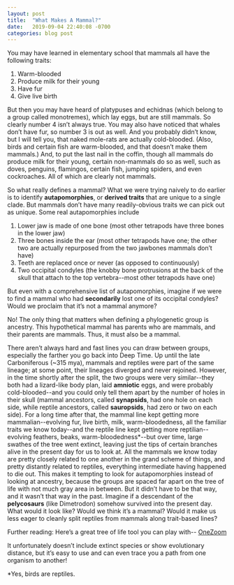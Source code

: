 ```yaml
---
layout: post
title:  "What Makes A Mammal?"
date:   2019-09-04 22:40:08 -0700
categories: blog post
---
```

You may have learned in elementary school that mammals all have the following traits:
1. Warm-blooded
2. Produce milk for their young
3. Have fur
4. Give live birth

But then you may have heard of platypuses and echidnas (which belong to a group called monotremes), which lay eggs, but are still mammals.  So clearly number 4 isn’t always true.  You may also have noticed that whales don’t have fur, so number 3 is out as well.  And you probably didn’t know, but I will tell you, that naked mole-rats are actually cold-blooded.  (Also, birds and certain fish are warm-blooded, and that doesn’t make them mammals.)  And, to put the last nail in the coffin, though all mammals do produce milk for their young, certain non-mammals do so as well, such as doves, penguins, flamingos, certain fish, jumping spiders, and even cockroaches.  All of which are clearly not mammals.

So what really defines a mammal?  What we were trying naively to do earlier is to identify **autapomorphies**, or **derived traits** that are unique to a single clade.  But mammals don’t have many readily-obvious traits we can pick out as unique.  Some real autapomorphies include
1. Lower jaw is made of one bone (most other tetrapods have three bones in the lower jaw)
2. Three bones inside the ear (most other tetrapods have one; the other two are actually repurposed from the two jawbones mammals don’t have)
3. Teeth are replaced once or never (as opposed to continuously)
4. Two occipital condyles (the knobby bone protrusions at the back of the skull that attach to the top vertebra--most other tetrapods have one)

But even with a comprehensive list of autapomorphies, imagine if we were to find a mammal who had **secondarily** lost one of its occipital condyles?  Would we proclaim that it’s not a mammal anymore?

No! The only thing that matters when defining a phylogenetic group is ancestry.  This hypothetical mammal has parents who are mammals, and their parents are mammals.  Thus, it must also be a mammal.

There aren’t always hard and fast lines you can draw between groups, especially the farther you go back into Deep Time.  Up until the late Carboniferous (~315 mya), mammals and reptiles were part of the same lineage; at some point, their lineages diverged and never rejoined.  However, in the time shortly after the split, the two groups were very similar--they both had a lizard-like body plan, laid **amniotic** eggs, and were probably cold-blooded--and you could only tell them apart by the number of holes in their skull (mammal ancestors, called **synapsids**, had one hole on each side, while reptile ancestors, called **sauropsids**, had zero or two on each side).  For a long time after that, the mammal line kept getting more mammalian--evolving fur, live birth, milk, warm-bloodedness, all the familiar traits we know today--and the reptile line kept getting more reptilian--evolving feathers, beaks, warm-bloodedness\*--but over time, large swathes of the tree went extinct, leaving just the tips of certain branches alive in the present day for us to look at.  All the mammals we know today are pretty closely related to one another in the grand scheme of things, and pretty distantly related to reptiles, everything intermediate having happened to die out.  This makes it tempting to look for autapomorphies instead of looking at ancestry, because the groups are spaced far apart on the tree of life with not much gray area in between.  But it didn’t have to be that way, and it wasn’t that way in the past.  Imagine if a descendant of the **pelycosaurs** (like Dimetrodon) somehow survived into the present day.  What would it look like? Would we think it’s a mammal?  Would it make us less eager to cleanly split reptiles from mammals along trait-based lines?


Further reading: Here’s a great tree of life tool you can play with-- [OneZoom](https://www.onezoom.org/life)

It unfortunately doesn’t include extinct species or show evolutionary distance, but it’s easy to use and can even trace you a path from one organism to another!

\*Yes, birds are reptiles.